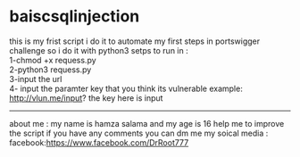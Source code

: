 # baiscsqlinjection
this is my frist script i do it to automate my first steps in portswigger challenge
so i do it with python3 
setps to run in :<br/>
1-chmod +x requess.py<br/>
2-python3 requess.py <br/>
3-input the url <br/>
4- input the paramter key that you think its vulnerable
example:
http://vlun.me/input?
the key here is input 

--------------------------------------------------------
about me :
my name is hamza salama and my age is 16 
help me to improve the script if you have any comments you can dm me 
my soical media :
facebook:https://www.facebook.com/DrRoot777

